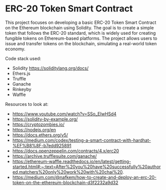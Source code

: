 # ERC-20 Token Smart Contract
This project focuses on developing a basic ERC-20 Token Smart Contract on the Ethereum blockchain using Solidity. The goal is to create a simple token that follows the ERC-20 standard, which is widely used for creating fungible tokens on Ethereum-based platforms. The project allows users to issue and transfer tokens on the blockchain, simulating a real-world token economy.

Code stack used: 
* Solidity https://soliditylang.org/docs/
* Ethers.js
* Truffle
* Ganache
* Rinkeyby
* Waffle

Resources to look at: 
* https://www.youtube.com/watch?v=SSo_EIwHSd4
* https://solidity-by-example.org/
* https://cryptozombies.io/
* https://nodejs.org/en
* https://docs.ethers.org/v5/
* https://medium.com/codex/testing-a-smart-contract-with-hardhat-%EF%B8%8F-b7edd925891
* https://docs.openzeppelin.com/contracts/4.x/erc20
* https://archive.trufflesuite.com/ganache/
* https://ethereum-waffle.readthedocs.io/en/latest/getting-started.html#:~:text=After%20you%20have%20successfully%20authored,matchers%20only%20work%20with%20chai%20.
* https://medium.com/@nafkem/how-to-create-and-deploy-an-erc-20-token-on-the-ethereum-blockchain-d3f2232a9d32
